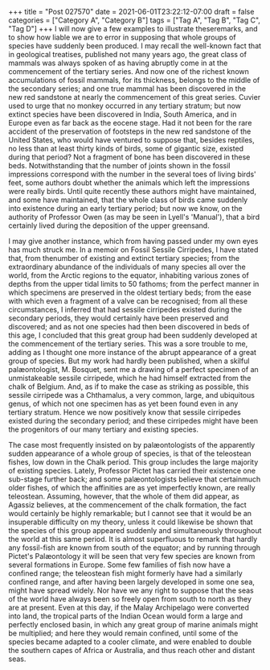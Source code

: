 +++
title = "Post 027570"
date = 2021-06-01T23:22:12-07:00
draft = false
categories = ["Category A", "Category B"]
tags = ["Tag A", "Tag B", "Tag C", "Tag D"]
+++
I will now give a few examples to illustrate theseremarks, and to show how liable we are to error in supposing that whole groups of species have suddenly been produced. I may recall the well-known fact that in geological treatises, published not many years ago, the great class of mammals was always spoken of as having abruptly come in at the commencement of the tertiary series. And now one of the richest known accumulations of fossil mammals, for its thickness, belongs to the middle of the secondary series; and one true mammal has been discovered in the new red sandstone at nearly the commencement of this great series. Cuvier used to urge that no monkey occurred in any tertiary stratum; but now extinct species have been discovered in India, South America, and in Europe even as far back as the eocene stage. Had it not been for the rare accident of the preservation of footsteps in the new red sandstone of the United States, who would have ventured to suppose that, besides reptiles, no less than at least thirty kinds of birds, some of gigantic size, existed during that period? Not a fragment of bone has been discovered in these beds. Notwithstanding that the number of joints shown in the fossil impressions correspond with the number in the several toes of living birds' feet, some authors doubt whether the animals which left the impressions were really birds. Until quite recently these authors might have maintained, and some have maintained, that the whole class of birds came suddenly into existence during an early tertiary period; but now we know, on the authority of Professor Owen (as may be seen in Lyell's 'Manual'), that a bird certainly lived during the deposition of the upper greensand.

I may give another instance, which from having passed under my own eyes has much struck me. In a memoir on Fossil Sessile Cirripedes, I have stated that, from thenumber of existing and extinct tertiary species; from the extraordinary abundance of the individuals of many species all over the world, from the Arctic regions to the equator, inhabiting various zones of depths from the upper tidal limits to 50 fathoms; from the perfect manner in which specimens are preserved in the oldest tertiary beds; from the ease with which even a fragment of a valve can be recognised; from all these circumstances, I inferred that had sessile cirripedes existed during the secondary periods, they would certainly have been preserved and discovered; and as not one species had then been discovered in beds of this age, I concluded that this great group had been suddenly developed at the commencement of the tertiary series. This was a sore trouble to me, adding as I thought one more instance of the abrupt appearance of a great group of species. But my work had hardly been published, when a skilful palæontologist, M. Bosquet, sent me a drawing of a perfect specimen of an unmistakeable sessile cirripede, which he had himself extracted from the chalk of Belgium. And, as if to make the case as striking as possible, this sessile cirripede was a Chthamalus, a very common, large, and ubiquitous genus, of which not one specimen has as yet been found even in any tertiary stratum. Hence we now positively know that sessile cirripedes existed during the secondary period; and these cirripedes might have been the progenitors of our many tertiary and existing species.

The case most frequently insisted on by palæontologists of the apparently sudden appearance of a whole group of species, is that of the teleostean fishes, low down in the Chalk period. This group includes the large majority of existing species. Lately, Professor Pictet has carried their existence one sub-stage further back; and some palæontologists believe that certainmuch older fishes, of which the affinities are as yet imperfectly known, are really teleostean. Assuming, however, that the whole of them did appear, as Agassiz believes, at the commencement of the chalk formation, the fact would certainly be highly remarkable; but I cannot see that it would be an insuperable difficulty on my theory, unless it could likewise be shown that the species of this group appeared suddenly and simultaneously throughout the world at this same period. It is almost superfluous to remark that hardly any fossil-fish are known from south of the equator; and by running through Pictet's Palæontology it will be seen that very few species are known from several formations in Europe. Some few families of fish now have a confined range; the teleostean fish might formerly have had a similarly confined range, and after having been largely developed in some one sea, might have spread widely. Nor have we any right to suppose that the seas of the world have always been so freely open from south to north as they are at present. Even at this day, if the Malay Archipelago were converted into land, the tropical parts of the Indian Ocean would form a large and perfectly enclosed basin, in which any great group of marine animals might be multiplied; and here they would remain confined, until some of the species became adapted to a cooler climate, and were enabled to double the southern capes of Africa or Australia, and thus reach other and distant seas.
